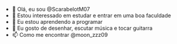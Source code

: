 - 👋 Olá, eu sou @ScarabelotM07
- 👀 Estou interessado em estudar e entrar em uma boa faculdade
- 🌱 Eu estou aprendendo a programar
- 💞️ Eu gosto de desenhar, escutar música e tocar guitarra
- 📫 Como me encontrar @moon_zzz09

<!---
ScarabelotM07/ScarabelotM07 is a ✨ special ✨ repository because its `README.md` (this file) appears on your GitHub profile.
You can click the Preview link to take a look at your changes.
--->
